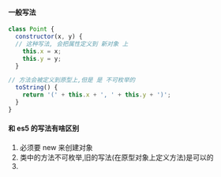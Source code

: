 #### 一般写法
```js
class Point {
  constructor(x, y) {
  // 这种写法, 会把属性定义到 新对象 上
    this.x = x;
    this.y = y;
  }

// 方法会被定义到原型上,但是 是 不可枚举的
  toString() {
    return '(' + this.x + ', ' + this.y + ')';
  }
}
```

#### 和 es5 的写法有啥区别  
1. 必须要 new 来创建对象  
2. 类中的方法不可枚举,旧的写法(在原型对象上定义方法)是可以的  
3.  
